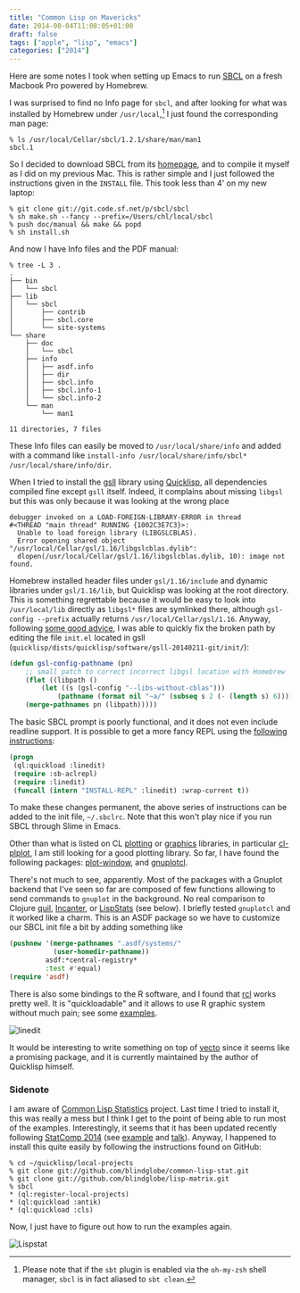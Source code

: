 ```yaml
---
title: "Common Lisp on Mavericks"
date: 2014-08-04T11:08:05+01:00
draft: false
tags: ["apple", "lisp", "emacs"]
categories: ["2014"]
---
```


Here are some notes I took when setting up Emacs to run [SBCL](http://www.sbcl.org) on a fresh Macbook Pro powered by Homebrew.

I was surprised to find no Info page for `sbcl`, and after looking for what was installed by Homebrew under `/usr/local`,[^1] I just found the corresponding man page:

```
% ls /usr/local/Cellar/sbcl/1.2.1/share/man/man1
sbcl.1
```

So I decided to download SBCL from its [homepage](http://www.sbcl.org), and to compile it myself as I did on my previous Mac. This is rather simple and I just followed the instructions given in the `INSTALL` file. This took less than 4' on my new laptop:

```
% git clone git://git.code.sf.net/p/sbcl/sbcl
% sh make.sh --fancy --prefix=/Users/chl/local/sbcl
% push doc/manual && make && popd
% sh install.sh
```

And now I have Info files and the PDF manual:

```
% tree -L 3 .
.
├── bin
│   └── sbcl
├── lib
│   └── sbcl
│       ├── contrib
│       ├── sbcl.core
│       └── site-systems
└── share
    ├── doc
    │   └── sbcl
    ├── info
    │   ├── asdf.info
    │   ├── dir
    │   ├── sbcl.info
    │   ├── sbcl.info-1
    │   └── sbcl.info-2
    └── man
        └── man1

11 directories, 7 files
```

These Info files can easily be moved to `/usr/local/share/info` and added with a command like `install-info /usr/local/share/info/sbcl* /usr/local/share/info/dir`.


When I tried to install the [gsll](http://common-lisp.net/project/gsll) library using [Quicklisp](http://www.quicklisp.org), all dependencies compiled fine except `gsll` itself. Indeed, it complains about missing `libgsl` but this was only because it was looking at the wrong place

```
debugger invoked on a LOAD-FOREIGN-LIBRARY-ERROR in thread
#<THREAD "main thread" RUNNING {1002C3E7C3}>:
  Unable to load foreign library (LIBGSLCBLAS).
  Error opening shared object "/usr/local/Cellar/gsl/1.16/libgslcblas.dylib":
  dlopen(/usr/local/Cellar/gsl/1.16/libgslcblas.dylib, 10): image not found.
```

Homebrew installed header files under `gsl/1.16/include` and dynamic libraries under `gsl/1.16/lib`, but Quicklisp was looking at the root directory. This is something regrettable because it would be easy to look into `/usr/local/lib` directly as `libgsl*` files are symlinked there, although `gsl-config --prefix` actually returns `/usr/local/Cellar/gsl/1.16`. Anyway, following [some good advice](http://permalink.gmane.org/gmane.lisp.gsll/292), I was able to quickly fix the broken path by editing the file `init.el` located in gsll (`quicklisp/dists/quicklisp/software/gsll-20140211-git/init/`):

```lisp
(defun gsl-config-pathname (pn)
    ;; small patch to correct incorrect libgsl location with Homebrew
    (flet ((libpath ()
        (let ((s (gsl-config "--libs-without-cblas")))
            (pathname (format nil "~a/" (subseq s 2 (- (length s) 6)))))))
    (merge-pathnames pn (libpath)))))
```

The basic SBCL prompt is poorly functional, and it does not even include readline support. It is possible to get a more fancy REPL using the [following instructions](http://articulate-lisp.com/env:sbcl-setup.html):

```lisp
(progn
 (ql:quickload :linedit)
 (require :sb-aclrepl)
 (require :linedit)
 (funcall (intern "INSTALL-REPL" :linedit) :wrap-current t))
```

To make these changes permanent, the above series of instructions can be added to the init file, `~/.sbclrc`. Note that this won't play nice if you run SBCL through Slime in Emacs.

Other than what is listed on CL [plotting](http://cliki.net/plotting) or [graphics](http://www.cliki.net/graphics%20library) libraries, in particular [cl-plplot](http://common-lisp.net/project/cl-plplot/), I am still looking for a good plotting library. So far, I have found the following packages: [plot-window](https://github.com/bhyde/plot-window), and [gnuplotcl](https://github.com/maccallum/gnuplotcl).

There's not much to see, apparently. Most of the packages with a Gnuplot backend that I've seen so far are composed of few functions allowing to send commands to `gnuplot` in the background. No real comparison to Clojure [quil](https://github.com/quil/quil), [Incanter](http://incanter.org), or [LispStats](https://github.com/blindglobe/common-lisp-stat) (see below). I briefly tested `gnuplotcl` and it worked like a charm. This is an ASDF package so we have to customize our SBCL init file a bit by adding something like

```lisp
(pushnew '(merge-pathnames ".asdf/systems/"
           (user-homedir-pathname))
         asdf:*central-registry*
         :test #'equal)
(require 'asdf)
```

There is also some bindings to the R software, and I found that [rcl](http://common-lisp.net/project/rcl/) works pretty well. It is "quickloadable" and it allows to use R graphic system without much pain; see some [examples](http://common-lisp.net/project/rcl/examples.html).

![linedit](/img/2014-08-04-08-32-16.png)

It would be interesting to write something on top of [vecto](http://www.xach.com/lisp/vecto/) since it seems like a promising package, and it is currently maintained by the author of Quicklisp himself.

### Sidenote

I am aware of [Common Lisp Statistics](https://github.com/blindglobe/common-lisp-stat) project. Last time I tried to install it, this was really a mess but I think I get to the point of being able to run most of the examples. Interestingly, it seems that it has been updated recently following [StatComp 2014](http://sysbio.uni-ulm.de/ocs/index.php/statcomp/statcomp14) (see <i class="fa fa-file-code-o fa-1x"></i> [example](https://github.com/blindglobe/common-lisp-stat/blob/master/examples/020-dataframeBuilding.lisp) and <i class="fa fa-file-code-o fa-1x"></i> [talk](https://github.com/blindglobe/common-lisp-stat/blob/master/Doc/talks/Rossini-Reisensburg-2014-StatComp.tex)). Anyway, I happened to install this quite easily by following the instructions found on GitHub:

```
% cd ~/quicklisp/local-projects
% git clone git://github.com/blindglobe/common-lisp-stat.git
% git clone git://github.com/blindglobe/lisp-matrix.git
% sbcl
* (ql:register-local-projects)
* (ql:quickload :antik)
* (ql:quickload :cls)
```

Now, I just have to figure out how to run the examples again.

![Lispstat](/img/2014-08-04-13-48-10.png)


[^1]: Please note that if the `sbt` plugin is enabled via the `oh-my-zsh` shell manager, `sbcl` is in fact aliased to `sbt clean`.

